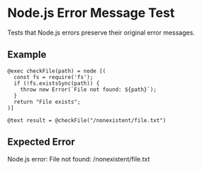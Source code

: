 # Node.js Error Message Test

Tests that Node.js errors preserve their original error messages.

## Example

```mlld
@exec checkFile(path) = node [(
  const fs = require('fs');
  if (!fs.existsSync(path)) {
    throw new Error(`File not found: ${path}`);
  }
  return "File exists";
)]

@text result = @checkFile("/nonexistent/file.txt")
```

## Expected Error

Node.js error: File not found: /nonexistent/file.txt